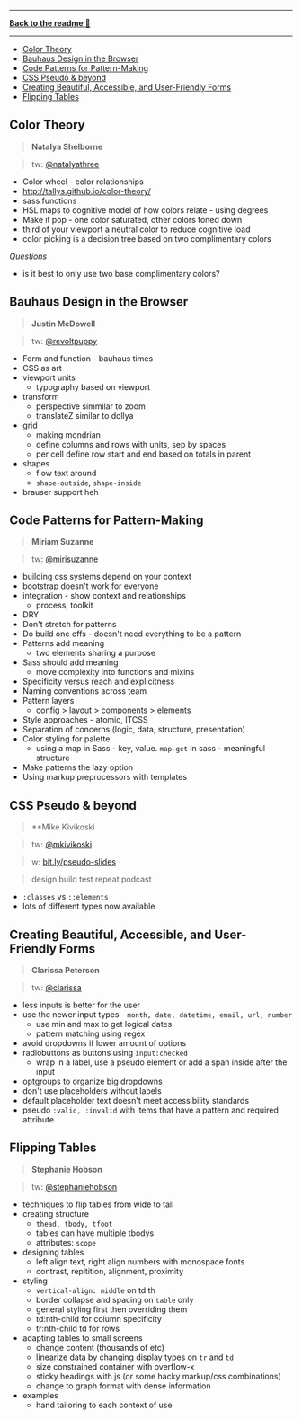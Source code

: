 ------

**[Back to the readme 📖](readme.md)**

------


<!-- MarkdownTOC -->

- [Color Theory](#color-theory)
- [Bauhaus Design in the Browser](#bauhaus-design-in-the-browser)
- [Code Patterns for Pattern-Making](#code-patterns-for-pattern-making)
- [CSS Pseudo & beyond](#css-pseudo--beyond)
- [Creating Beautiful, Accessible, and User-Friendly Forms](#creating-beautiful-accessible-and-user-friendly-forms)
- [Flipping Tables](#flipping-tables)

<!-- /MarkdownTOC -->


## Color Theory
> **Natalya Shelborne**

> tw: [@natalyathree](http://twitter.com/natalyathree)

* Color wheel - color relationships
* http://tallys.github.io/color-theory/
* sass functions 
* HSL maps to cognitive model of how colors relate - using degrees
* Make it pop - one color saturated, other colors toned down
* third of your viewport a neutral color to reduce cognitive load 
* color picking is a decision tree based on two complimentary colors

_Questions_
* is it best to only use two base complimentary colors?

## Bauhaus Design in the Browser
> **Justin McDowell**

> tw: [@revoltpuppy](http://twitter.com/revoltpuppy)

* Form and function - bauhaus times
* CSS as art
* viewport units
  * typography based on viewport 
* transform
  * perspective simmilar to zoom
  * translateZ similar to dollya
* grid
  * making mondrian
  * define columns and rows with units, sep by spaces
  * per cell define row start and end based on totals in parent
* shapes
  * flow text around
  * `shape-outside`, `shape-inside`
* brauser support heh

## Code Patterns for Pattern-Making
> **Miriam Suzanne**

> tw: [@mirisuzanne](http://twitter.com/mirisuzanne)

* building css systems depend on your context
* bootstrap doesn't work for everyone
* integration - show context and relationships
  * process, toolkit
* DRY
* Don't stretch for patterns
* Do build one offs - doesn't need everything to be a pattern
* Patterns add meaning
  * two elements sharing a purpose 
* Sass should add meaning 
  * move complexity into functions and mixins
* Specificity versus reach and explicitness
* Naming conventions across team
* Pattern layers
  * config > layout > components > elements
* Style approaches - atomic, ITCSS
* Separation of concerns (logic, data, structure, presentation)
* Color styling for palette
  * using a map in Sass - key, value. `map-get` in sass - meaningful structure
* Make patterns the lazy option
* Using markup preprocessors with templates

## CSS Pseudo & beyond
> **Mike Kivikoski

> tw: [@mkivikoski](http://twitter.com/mkivikoski)

> w: [bit.ly/pseudo-slides](http://bit.ly/pseudo-slides)

> design build test repeat podcast

* `:classes` vs `::elements`
* lots of different types now available

## Creating Beautiful, Accessible, and User-Friendly Forms
> **Clarissa Peterson**

> tw: [@clarissa](http://twitter.com/clarissa)

* less inputs is better for the user
* use the newer input types - `month, date, datetime, email, url, number`
  * use min and max to get logical dates
  * pattern matching using regex
* avoid dropdowns if lower amount of options
* radiobuttons as buttons using `input:checked` 
  * wrap in a label, use a pseudo element or add a span inside after the input 
* optgroups to organize big dropdowns
* don't use placeholders without labels
* default placeholder text doesn't meet accessibility standards
* pseudo `:valid, :invalid` with items that have a pattern and required attribute

## Flipping Tables
> **Stephanie Hobson**

> tw: [@stephaniehobson](http://twitter.com/stephaniehobson)

* techniques to flip tables from wide to tall
* creating structure
  * `thead, tbody, tfoot` 
  * tables can have multiple tbodys
  * attributes: `scope`
* designing tables
  * left align text, right align numbers with monospace fonts
  * contrast, repitition, alignment, proximity
* styling
  * `vertical-align: middle`  on td th
  * border collapse and spacing on `table` only
  * general styling first then overriding them
  * td:nth-child for column specificity 
  * tr:nth-child td for rows
* adapting tables to small screens
  * change content (thousands of etc)
  * linearize data by changing display types on `tr` and `td`
  * size constrained container with overflow-x
  * sticky headings with js (or some hacky markup/css combinations)
  * change to graph format with dense information
* examples
  * hand tailoring to each context of use